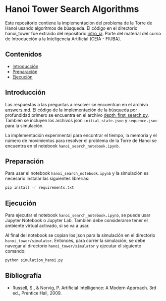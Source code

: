 # Hanoi Tower Search Algorithms

Este repositorio contiene la implementación del problema de la Torre de Hanoi usando algoritmos de búsqueda. El código en el directorio hanoi_tower fue extraído del repositorio [intro_ia](https://github.com/FIUBA-Posgrado-Inteligencia-Artificial/intro_ia/tree/main/clase2/hanoi_tower). Parte del material del curso de Introducción a la Inteligencia Artificial (CEIA - FIUBA).

## Contenidos

- [Introducción](#introducción)
- [Preparación](#preparación)
- [Ejecución](#ejecución)

## Introducción

Las respuestas a las preguntas a resolver se encuentran en el archivo [answers.md](answers.md). El código de la implementación de la búsqueda por profundidad primero se encuentra en el archivo [depth_first_search.py](depth_first_search.py). También se incluyen los archivos json `initial_state.json` y `sequence.json` para la simulación.

La implementación experimental para encontrar el tiempo, la memoria y el número de movimientos para resolver el problema de la Torre de Hanoi se encuentra en el notebook `hanoi_search_notebook.ipynb`. 

## Preparación

Para usar el notebook `hanoi_search_notebook.ipynb` y la simulación es necesario instalar las siguientes librerías:

```bash
pip install -r requirements.txt
```

## Ejecución

Para ejecutar el notebook `hanoi_search_notebook.ipynb`, se puede usar Jupyter Notebook o Jupyter Lab. También debe considerarse tener el ambiente virtual activado, si se va a usar.

Al final del notebook se copian los json para la simulación en el directorio `hanoi_tower/simulator`. Entonces, para correr la simulación, se debe navegar al directorio `hanoi_tower/simulator` y ejecutar el siguiente comando:

```bash
python simulation_hanoi.py
``` 

## Bibliografía
- Russell, S., & Norvig, P. Artificial Intelligence: A Modern Approach. 3rd ed., Prentice Hall, 2009.